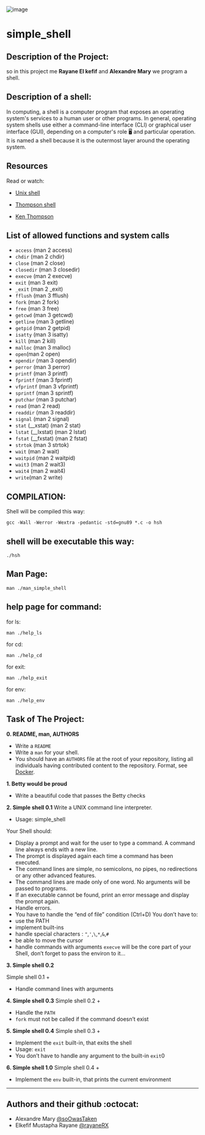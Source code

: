 ![image](https://user-images.githubusercontent.com/113839670/206601629-83aa3f27-fd7c-4dff-8c32-4d311890841f.png)

# simple_shell
## Description of the Project:
so in this project me **Rayane El kefif** and **Alexandre Mary** we program a shell.

## Description of a shell:
In computing, a shell is a computer program that exposes an operating system's services to a human user or other programs. In general, operating system shells use either a command-line interface (CLI) or graphical user interface (GUI), depending on a computer's role :desktop_computer:	and particular operation. It is named a shell because it is the outermost layer around the operating system.

## Resources
Read or watch:

+ [Unix shell](https://en.wikipedia.org/wiki/Unix_shell)
* [Thompson shell](https://en.wikipedia.org/wiki/Thompson_shell)
- [Ken Thompson](https://en.wikipedia.org/wiki/Ken_Thompson)

## List of allowed functions and system calls
+ ``access`` (man 2 access)
+ ``chdir`` (man 2 chdir)
+ ``close`` (man 2 close)
+ ``closedir`` (man 3 closedir)
+ ``execve`` (man 2 execve)
+ ``exit`` (man 3 exit)
+ ``_exit`` (man 2 _exit)
+ ``fflush`` (man 3 fflush)
+ ``fork`` (man 2 fork)
+ ``free`` (man 3 free)
+ ``getcwd`` (man 3 getcwd)
+ ``getline`` (man 3 getline)
+ ``getpid`` (man 2 getpid)
+ ``isatty`` (man 3 isatty)
+ ``kill`` (man 2 kill)
+ ``malloc`` (man 3 malloc)
+ ``open``(man 2 open)
+ ``opendir`` (man 3 opendir)
+ ``perror`` (man 3 perror)
+ ``printf`` (man 3 printf)
+ ``fprintf`` (man 3 fprintf)
+ ``vfprintf`` (man 3 vfprintf)
+ ``sprintf`` (man 3 sprintf)
+ ``putchar`` (man 3 putchar)
+ ``read`` (man 2 read)
+ ``readdir`` (man 3 readdir)
+ ``signal`` (man 2 signal)
+ ``stat`` (__xstat) (man 2 stat)
+ ``lstat`` (__lxstat) (man 2 lstat)
+ ``fstat`` (__fxstat) (man 2 fstat)
+ ``strtok`` (man 3 strtok)
+ ``wait`` (man 2 wait)
+ ``waitpid`` (man 2 waitpid)
+ ``wait3`` (man 2 wait3)
+ ``wait4`` (man 2 wait4)
+ ``write``(man 2 write)

## COMPILATION:
Shell will be compiled this way:
```
gcc -Wall -Werror -Wextra -pedantic -std=gnu89 *.c -o hsh
```
## shell will be executable this way:
```
./hsh
```
## Man Page:
``` 
man ./man_simple_shell
```
## help page for command:
for ls:

```man ./help_ls```

for cd:

```man ./help_cd```

for exit:

```man ./help_exit```

for env:

```man ./help_env```

## Task of The Project:

**0. README, man, AUTHORS**

+ Write a `README`
+ Write a `man` for your shell.
+ You should have an `AUTHORS` file at the root of your repository, listing all individuals having contributed content to the   repository. Format, see [Docker](https://github.com/moby/moby/blob/master/AUTHORS).

**1. Betty would be proud**

+ Write a beautiful code that passes the Betty checks

**2. Simple shell 0.1**
Write a UNIX command line interpreter.

+ Usage: simple_shell

Your Shell should:

+ Display a prompt and wait for the user to type a command. A command line always ends with a new line.
+ The prompt is displayed again each time a command has been executed.
+ The command lines are simple, no semicolons, no pipes, no redirections or any other advanced features.
+ The command lines are made only of one word. No arguments will be passed to programs.
+ If an executable cannot be found, print an error message and display the prompt again.
+ Handle errors.
+ You have to handle the “end of file” condition (Ctrl+D)
You don’t have to:
+ use the PATH
+ implement built-ins
+ handle special characters : `"`,`'`,`\`,`*`,`&`,`#`
+ be able to move the cursor
+ handle commands with arguments
``execve`` will be the core part of your Shell, don’t forget to pass the environ to it…

**3. Simple shell 0.2**

Simple shell 0.1 +

+ Handle command lines with arguments

**4. Simple shell 0.3**
Simple shell 0.2 +

+ Handle the `PATH`
+ `fork` must not be called if the command doesn’t exist

**5. Simple shell 0.4**
Simple shell 0.3 +

+ Implement the `exit` built-in, that exits the shell
+ Usage: `exit`
+ You don’t have to handle any argument to the built-in `exit`0

**6. Simple shell 1.0**
Simple shell 0.4 +

- Implement the `env` built-in, that prints the current environment
**********************************************
## Authors and their github :octocat:

* Alexandre Mary [@soOwasTaken](https://github.com/soOwasTaken)
* Elkefif Mustapha Rayane [@rayaneRX](https://github.com/rayaneRX)
